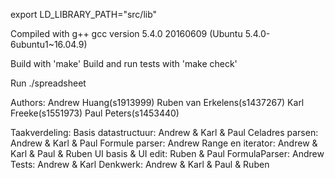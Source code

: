 export LD_LIBRARY_PATH="src/lib"

Compiled with g++
gcc version 5.4.0 20160609 (Ubuntu 5.4.0-6ubuntu1~16.04.9) 

Build with 'make'
Build and run tests with 'make check'

Run ./spreadsheet

Authors:
Andrew Huang(s1913999)
Ruben van Erkelens(s1437267)
Karl Freeke(s1551973) 
Paul Peters(s1453440)	

Taakverdeling:
Basis datastructuur: Andrew & Karl & Paul
Celadres parsen: Andrew & Karl & Paul
Formule  parser: Andrew
Range en iterator: Andrew & Karl & Paul & Ruben
UI basis & UI edit: Ruben & Paul
FormulaParser: Andrew
Tests: Andrew & Karl
Denkwerk: Andrew & Karl & Paul & Ruben
